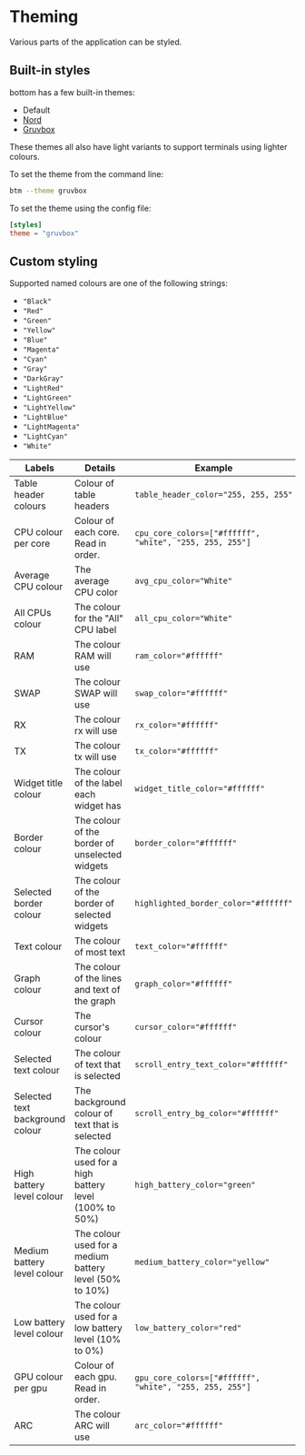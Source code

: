 # Theming

Various parts of the application can be styled.

## Built-in styles

bottom has a few built-in themes:

- Default
- [Nord](https://www.nordtheme.com/)
- [Gruvbox](https://github.com/morhetz/gruvbox)

These themes all also have light variants to support terminals using lighter colours.

To set the theme from the command line:

```bash
btm --theme gruvbox
```

To set the theme using the config file:

```toml
[styles]
theme = "gruvbox"
```

## Custom styling

Supported named colours are one of the following strings:

- `"Black"`
- `"Red"`
- `"Green"`
- `"Yellow"`
- `"Blue"`
- `"Magenta"`
- `"Cyan"`
- `"Gray"`
- `"DarkGray"`
- `"LightRed"`
- `"LightGreen"`
- `"LightYellow"`
- `"LightBlue"`
- `"LightMagenta"`
- `"LightCyan"`
- `"White"`

| Labels                          | Details                                                 | Example                                                 |
| ------------------------------- | ------------------------------------------------------- | ------------------------------------------------------- |
| Table header colours            | Colour of table headers                                 | `table_header_color="255, 255, 255"`                    |
| CPU colour per core             | Colour of each core. Read in order.                     | `cpu_core_colors=["#ffffff", "white", "255, 255, 255"]` |
| Average CPU colour              | The average CPU color                                   | `avg_cpu_color="White"`                                 |
| All CPUs colour                 | The colour for the "All" CPU label                      | `all_cpu_color="White"`                                 |
| RAM                             | The colour RAM will use                                 | `ram_color="#ffffff"`                                   |
| SWAP                            | The colour SWAP will use                                | `swap_color="#ffffff"`                                  |
| RX                              | The colour rx will use                                  | `rx_color="#ffffff"`                                    |
| TX                              | The colour tx will use                                  | `tx_color="#ffffff"`                                    |
| Widget title colour             | The colour of the label each widget has                 | `widget_title_color="#ffffff"`                          |
| Border colour                   | The colour of the border of unselected widgets          | `border_color="#ffffff"`                                |
| Selected border colour          | The colour of the border of selected widgets            | `highlighted_border_color="#ffffff"`                    |
| Text colour                     | The colour of most text                                 | `text_color="#ffffff"`                                  |
| Graph colour                    | The colour of the lines and text of the graph           | `graph_color="#ffffff"`                                 |
| Cursor colour                   | The cursor's colour                                     | `cursor_color="#ffffff"`                                |
| Selected text colour            | The colour of text that is selected                     | `scroll_entry_text_color="#ffffff"`                     |
| Selected text background colour | The background colour of text that is selected          | `scroll_entry_bg_color="#ffffff"`                       |
| High battery level colour       | The colour used for a high battery level (100% to 50%)  | `high_battery_color="green"`                            |
| Medium battery level colour     | The colour used for a medium battery level (50% to 10%) | `medium_battery_color="yellow"`                         |
| Low battery level colour        | The colour used for a low battery level (10% to 0%)     | `low_battery_color="red"`                               |
| GPU colour per gpu              | Colour of each gpu. Read in order.                      | `gpu_core_colors=["#ffffff", "white", "255, 255, 255"]` |
| ARC                             | The colour ARC will use                                 | `arc_color="#ffffff"`                                   |
